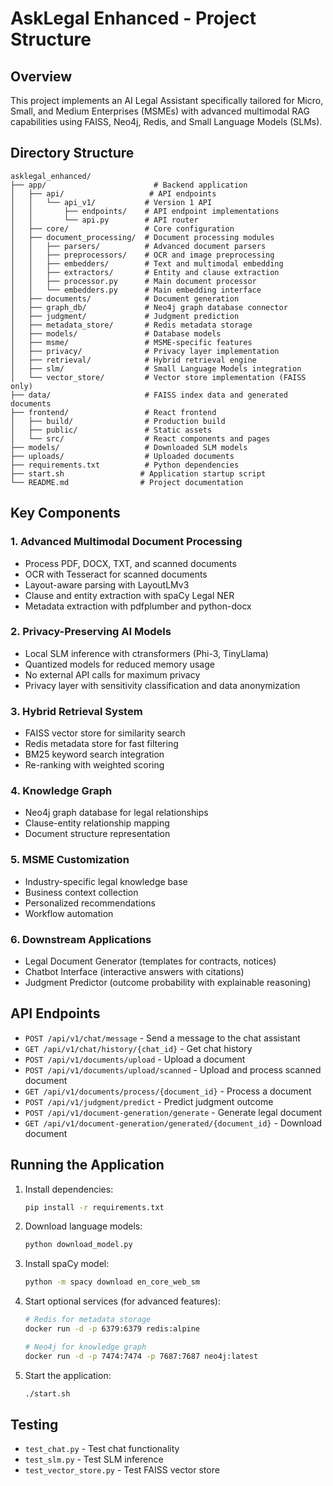 # AskLegal Enhanced - Project Structure

## Overview
This project implements an AI Legal Assistant specifically tailored for Micro, Small, and Medium Enterprises (MSMEs) with advanced multimodal RAG capabilities using FAISS, Neo4j, Redis, and Small Language Models (SLMs).

## Directory Structure
```
asklegal_enhanced/
├── app/                        # Backend application
│   ├── api/                   # API endpoints
│   │   └── api_v1/           # Version 1 API
│   │       ├── endpoints/    # API endpoint implementations
│   │       └── api.py        # API router
│   ├── core/                 # Core configuration
│   ├── document_processing/  # Document processing modules
│   │   ├── parsers/          # Advanced document parsers
│   │   ├── preprocessors/    # OCR and image preprocessing
│   │   ├── embedders/        # Text and multimodal embedding
│   │   ├── extractors/       # Entity and clause extraction
│   │   ├── processor.py      # Main document processor
│   │   └── embedders.py      # Main embedding interface
│   ├── documents/            # Document generation
│   ├── graph_db/             # Neo4j graph database connector
│   ├── judgment/             # Judgment prediction
│   ├── metadata_store/       # Redis metadata storage
│   ├── models/               # Database models
│   ├── msme/                 # MSME-specific features
│   ├── privacy/              # Privacy layer implementation
│   ├── retrieval/            # Hybrid retrieval engine
│   ├── slm/                  # Small Language Models integration
│   └── vector_store/         # Vector store implementation (FAISS only)
├── data/                     # FAISS index data and generated documents
├── frontend/                 # React frontend
│   ├── build/                # Production build
│   ├── public/               # Static assets
│   └── src/                  # React components and pages
├── models/                   # Downloaded SLM models
├── uploads/                  # Uploaded documents
├── requirements.txt          # Python dependencies
├── start.sh                 # Application startup script
└── README.md                # Project documentation
```

## Key Components

### 1. Advanced Multimodal Document Processing
- Process PDF, DOCX, TXT, and scanned documents
- OCR with Tesseract for scanned documents
- Layout-aware parsing with LayoutLMv3
- Clause and entity extraction with spaCy Legal NER
- Metadata extraction with pdfplumber and python-docx

### 2. Privacy-Preserving AI Models
- Local SLM inference with ctransformers (Phi-3, TinyLlama)
- Quantized models for reduced memory usage
- No external API calls for maximum privacy
- Privacy layer with sensitivity classification and data anonymization

### 3. Hybrid Retrieval System
- FAISS vector store for similarity search
- Redis metadata store for fast filtering
- BM25 keyword search integration
- Re-ranking with weighted scoring

### 4. Knowledge Graph
- Neo4j graph database for legal relationships
- Clause-entity relationship mapping
- Document structure representation

### 5. MSME Customization
- Industry-specific legal knowledge base
- Business context collection
- Personalized recommendations
- Workflow automation

### 6. Downstream Applications
- Legal Document Generator (templates for contracts, notices)
- Chatbot Interface (interactive answers with citations)
- Judgment Predictor (outcome probability with explainable reasoning)

## API Endpoints

- `POST /api/v1/chat/message` - Send a message to the chat assistant
- `GET /api/v1/chat/history/{chat_id}` - Get chat history
- `POST /api/v1/documents/upload` - Upload a document
- `POST /api/v1/documents/upload/scanned` - Upload and process scanned document
- `GET /api/v1/documents/process/{document_id}` - Process a document
- `POST /api/v1/judgment/predict` - Predict judgment outcome
- `POST /api/v1/document-generation/generate` - Generate legal document
- `GET /api/v1/document-generation/generated/{document_id}` - Download document

## Running the Application

1. Install dependencies:
   ```bash
   pip install -r requirements.txt
   ```

2. Download language models:
   ```bash
   python download_model.py
   ```

3. Install spaCy model:
   ```bash
   python -m spacy download en_core_web_sm
   ```

4. Start optional services (for advanced features):
   ```bash
   # Redis for metadata storage
   docker run -d -p 6379:6379 redis:alpine
   
   # Neo4j for knowledge graph
   docker run -d -p 7474:7474 -p 7687:7687 neo4j:latest
   ```

5. Start the application:
   ```bash
   ./start.sh
   ```

## Testing

- `test_chat.py` - Test chat functionality
- `test_slm.py` - Test SLM inference
- `test_vector_store.py` - Test FAISS vector store